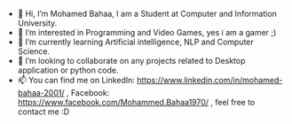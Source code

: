 - 👋 Hi, I’m Mohamed Bahaa, I am a Student at Computer and Information University.
- 👀 I’m interested in Programming and Video Games, yes i am a gamer ;) 
- 🌱 I’m currently learning Artificial intelligence, NLP and Computer Science.
- 💞️ I’m looking to collaborate on any  projects related to Desktop application or python code.
- 📫 You can find me on LinkedIn: https://www.linkedin.com/in/mohamed-bahaa-2001/
, Facebook: https://www.facebook.com/Mohammed.Bahaa1970/ , feel free to contact me :D

<!---
mohamedbahaa2001/mohamedbahaa2001 is a ✨ special ✨ repository because its `README.md` (this file) appears on your GitHub profile.
You can click the Preview link to take a look at your changes.
--->
